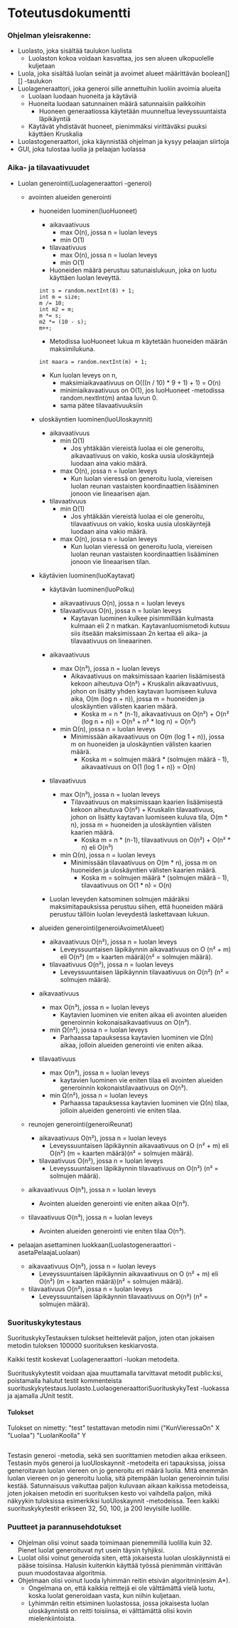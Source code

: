 # Toteutusdokumentti

### Ohjelman yleisrakenne:

* Luolasto, joka sisältää taulukon luolista
  * Luolaston kokoa voidaan kasvattaa, jos sen alueen ulkopuolelle kuljetaan
* Luola, joka sisältää luolan seinät ja avoimet alueet määrittävän boolean[][] -taulukon
* Luolageneraattori, joka generoi sille annettuihin luoliin avoimia alueita
  * Luolaan luodaan huoneita ja käytäviä
  * Huoneita luodaan satunnainen määrä satunnaisiin paikkoihin
    * Huoneen generaatiossa käytetään muunneltua leveyssuuntaista läpikäyntiä
  * Käytävät yhdistävät huoneet, pienimmäksi virittäväksi puuksi käyttäen Kruskalia
* Luolastogeneraattori, joka käynnistää ohjelman ja kysyy pelaajan siirtoja
* GUI, joka tulostaa luolia ja pelaajan luolassa

### Aika- ja tilavaativuudet

* Luolan generointi(Luolageneraattori -generoi) 
  * avointen alueiden generointi
    * huoneiden luominen(luoHuoneet)
      * aikavaativuus
        * max O(n), jossa n = luolan leveys
        * min O(1)
      * tilavaativuus
        * max O(n), jossa n = luolan leveys
        * min O(1)
      * Huoneiden määrä perustuu satunaislukuun, joka on luotu käyttäen luolan leveyttä.
      ```
      int s = random.nextInt(8) + 1;
      int m = size;
      m /= 10;
      int m2 = m;
      m *= s;
      m2 *= (10 - s);
      m++;
      ```
      * Metodissa luoHuoneet lukua m käytetään huoneiden määrän maksimilukuna.
      ```
      int maara = random.nextInt(m) + 1;
      ```
      * Kun luolan leveys on n,
        * maksimiaikavaativuus on O(((n / 10) * 9 + 1) + 1) = O(n)
        * minimiaikavaativuus on O(1), jos luoHuoneet -metodissa random.nextInt(m) antaa luvun 0.
        * sama pätee tilavaativuuksiin
      
    * uloskäyntien luominen(luoUloskaynnit)
      * aikavaativuus
        * min Ω(1)
          * Jos yhtäkään viereistä luolaa ei ole generoitu, aikavaativuus on vakio, koska uusia uloskäyntejä luodaan aina vakio määrä.
        * max O(n), jossa n = luolan leveys
          * Kun luolan vieressä on generoitu luola, viereisen luolan reunan vastaisten koordinaattien lisääminen jonoon vie lineaarisen ajan.
      * tilavaativuus 
        * min Ω(1)
          * Jos yhtäkään viereistä luolaa ei ole generoitu, tilavaativuus on vakio, koska uusia uloskäyntejä luodaan aina vakio määrä.
        * max O(n), jossa n = luolan leveys
          * Kun luolan vieressä on generoitu luola, viereisen luolan reunan vastaisten koordinaattien lisääminen jonoon vie lineaarisen tilan.
        
    * käytävien luominen(luoKaytavat)
      * käytävän luominen(luoPolku)
        * aikavaativuus O(n), jossa n = luolan leveys
        * tilavaativuus O(n), jossa n = luolan leveys
          * Kaytavan luominen kulkee pisimmillään kulmasta kulmaan eli 2 n matkan. Kaytavanluomismetodi kutsuu siis itseään maksimissaan 2n kertaa eli aika- ja tilavaativuus on lineaarinen.
        
      * aikavaativuus
        * max O(n³), jossa n = luolan leveys
          * Aikavaativuus on maksimissaan kaarien lisäämisestä kekoon aiheutuva O(n²) + Kruskalin aikavaativuus, johon on lisätty yhden kaytavan luomiseen kuluva aika, O(m (log n + n)), jossa m = huoneiden ja uloskäyntien välisten kaarien määrä.
            * Koska m = n * (n-1), aikavaativuus on O(n²) + O(n² (log n + n)) = O(n³ + n² * log n) = O(n³)
        * min Ω(n), jossa n = luolan leveys
          * Minimissään aikavaativuus on O(m (log 1 + n)), jossa m on huoneiden ja uloskäyntien välisten kaarien määrä.
            * Koska m = solmujen määrä * (solmujen määrä - 1), aikavaativuus on O(1 (log 1 + n)) = O(n)
      * tilavaativuus
        * max O(n³), jossa n = luolan leveys
          * Tilavaativuus on maksimissaan kaarien lisäämisestä kekoon aiheutuva O(n²) + Kruskalin tilavaativuus, johon on lisätty kaytavan luomiseen kuluva tila, O(m * n), jossa m = huoneiden ja uloskäyntien välisten kaarien määrä.
            * Koska m = n * (n-1), tilavaativuus on O(n²) + O(n² * n) eli O(n³)
        * min Ω(n), jossa n = luolan leveys
          * Minimissään tilavaativuus on O(m * n), jossa m on huoneiden ja uloskäyntien välisten kaarien määrä.
            * Koska m = solmujen määrä * (solmujen määrä - 1), tilavaativuus on O(1 * n) = O(n)
      * Luolan leveyden katsominen solmujen määräksi maksimitapauksissa perustuu siihen, että huoneiden määrä perustuu tällöin luolan leveydestä laskettavaan lukuun.
      
    * alueiden generointi(generoiAvoimetAlueet)
      * aikavaativuus O(n²), jossa n = luolan leveys
        * Leveyssuuntaisen läpikäynnin aikavaativuus on O (n² + m) eli O(n²) (m = kaarten määrä)(n² = solmujen määrä). 
      * tilavaativuus O(n²), jossa n = luolan leveys
        * Leveyssuuntaisen läpikäynnin tilavaativuus on O(n²) (n² = solmujen määrä).
      
    * aikavaativuus 
      * max O(n³), jossa n = luolan leveys
        * Kaytavien luominen vie eniten aikaa eli avointen alueiden generoinnin kokonaisaikavaativuus on O(n³).
      * min Ω(n²), jossa n = luolan leveys
        * Parhaassa tapauksessa kaytavien luominen vie Ω(n) aikaa, jolloin alueiden generointi vie eniten aikaa.
    * tilavaativuus 
      * max O(n³), jossa n = luolan leveys
        * kaytavien luominen vie eniten tilaa eli avointen alueiden generoinnin kokonaistilavaativuus on O(n³).
      * min Ω(n²), jossa n = luolan leveys
        * Parhaassa tapauksessa kaytavien luominen vie Ω(n) tilaa, jolloin alueiden generointi vie eniten tilaa.
    
  * reunojen generointi(generoiReunat)
    * aikavaativuus O(n²), jossa n = luolan leveys
      * Leveyssuuntaisen läpikäynnin aikavaativuus on O (n² + m) eli O(n²) (m = kaarten määrä)(n² = solmujen määrä). 
    * tilavaativuus O(n²), jossa n = luolan leveys
      * Leveyssuuntaisen läpikäynnin tilavaativuus on O(n²) (n² = solmujen määrä).
    
  * aikavaativuus O(n³), jossa n = luolan leveys
    * Avointen alueiden generointi vie eniten aikaa O(n³).
  * tilavaativuus O(n³), jossa n = luolan leveys
    * Avointen alueiden generointi vie eniten tilaa O(n³).
    
* pelaajan asettaminen luokkaan(Luolastogeneraattori -asetaPelaajaLuolaan)
  * aikavaativuus O(n²), jossa n = luolan leveys
    * Leveyssuuntaisen läpikäynnin aikavaativuus on O (n² + m) eli O(n²) (m = kaarten määrä)(n² = solmujen määrä). 
  * tilavaativuus O(n²), jossa n = luolan leveys
      * Leveyssuuntaisen läpikäynnin tilavaativuus on O(n²) (n² = solmujen määrä).

### Suorituskykytestaus

SuorituskykyTestauksen tulokset heittelevät paljon, joten otan jokaisen metodin tuloksen 100000 suorituksen keskiarvosta.

Kaikki testit koskevat Luolageneraattori -luokan metodeita.

Suorituskykytestit voidaan ajaa muuttamalla tarvittavat metodit public:ksi, poistamalla halutut testit kommenteista suorituskykytestaus.luolasto.LuolaogeneraattoriSuorituskykyTest -luokassa ja ajamalla JUnit testit.

#### Tulokset

Tulokset on nimetty: "test" testattavan metodin nimi ("KunVieressaOn" X "Luolaa") "LuolanKoolla" Y

```
```

Testasin generoi -metodia, sekä sen suorittamien metodien aikaa erikseen. Testasin myös generoi ja luoUloskaynnit -metodeita eri tapauksissa, joissa generoitavan luolan viereen on jo generoitu eri määrä luolia. Mitä enemmän luolan viereen on jo generoitu luolia, sitä pitempään luolan generoinnin tulisi kestää. Satunnaisuus vaikuttaa paljon kuluvaan aikaan kaikissa metodeissa, joten jokaisen metodin eri suorituksen kesto voi vaihdella paljon, mikä näkyykin tuloksissa esimerkiksi luoUloskaynnit -metodeissa. Teen kaikki suorituskykytestit erikseen 32, 50, 100, ja 200 levyisille luolille.

### Puutteet ja parannusehdotukset

* Ohjelman olisi voinut saada toimimaan pienemmillä luolilla kuin 32. Pienet luolat generoituvat nyt usein täysin tyhjiksi.
* Luolat olisi voinut generoida siten, että jokaisesta luolan uloskäynnistä ei pääse toisiinsa. Halusin kuitenkin käyttää työssä pienimmän virittävän puun muodostavaa algoritmia.
* Ohjelmaan olisi voinut luoda lyhimmän reitin etsivän algoritmin(esim A*).
  * Ongelmana on, että kaikkia reittejä ei ole välttämättä vielä luotu, koska luolat generoidaan vasta, kun niihin kuljetaan.
  * Lyhimmän reitin etsiminen luolastossa, jossa jokaisesta luolan uloskäynnistä on reitti toisiinsa, ei välttämättä olisi kovin mielenkiintoista.
